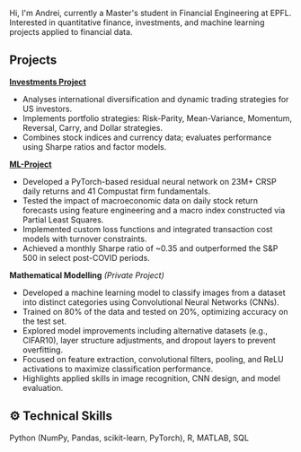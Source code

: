 

Hi, I'm Andrei, currently a  Master's student in Financial Engineering at EPFL. Interested in quantitative finance, investments, and machine learning projects applied to financial data.


## Projects

**[Investments Project](https://github.com/andrei121p/Investments_project)**  
- Analyses international diversification and dynamic trading strategies for US investors.  
- Implements portfolio strategies: Risk-Parity, Mean-Variance, Momentum, Reversal, Carry, and Dollar strategies.  
- Combines stock indices and currency data; evaluates performance using Sharpe ratios and factor models.  

**[ML-Project](https://github.com/andrei121p/ML-Project)**  
- Developed a PyTorch-based residual neural network on 23M+ CRSP daily returns and 41 Compustat firm fundamentals.  
- Tested the impact of macroeconomic data on daily stock return forecasts using feature engineering and a macro index constructed via Partial Least Squares.  
- Implemented custom loss functions and integrated transaction cost models with turnover constraints.  
- Achieved a monthly Sharpe ratio of ~0.35 and outperformed the S&P 500 in select post-COVID periods.  


**Mathematical Modelling** *(Private Project)*  
- Developed a machine learning model to classify images from a dataset into distinct categories using Convolutional Neural Networks (CNNs).  
- Trained on 80% of the data and tested on 20%, optimizing accuracy on the test set.  
- Explored model improvements including alternative datasets (e.g., CIFAR10), layer structure adjustments, and dropout layers to prevent overfitting.  
- Focused on feature extraction, convolutional filters, pooling, and ReLU activations to maximize classification performance.  
- Highlights applied skills in image recognition, CNN design, and model evaluation.  

## ⚙️ Technical Skills

Python (NumPy, Pandas, scikit-learn, PyTorch), R, MATLAB, SQL

